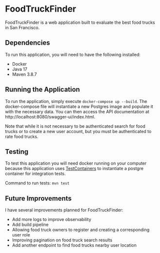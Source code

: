 # FoodTruckFinder

FoodTruckFinder is a web application built to evaluate the best food trucks in San Francisco.

## Dependencies

To run this application, you will need to have the following installed:

- Docker
- Java 17
- Maven 3.8.7

## Running the Application

To run the application, simply execute `docker-compose up --build`. The docker-compose file will instantiate a new Postgres image and populate it with the necessary data. You can then access the API documentation at http://localhost:8080/swagger-ui/index.html.

Note that while it is not necessary to be authenticated search for food trucks or to create a new user account, but you must be authenticated to rate food trucks.

## Testing

To test this application you will need docker running on your computer because this application uses [TestContainers](https://www.testcontainers.org/) to instantiate a postgre container for integration tests.

Command to run tests: `mvn test`

## Future Improvements

I have several improvements planned for FoodTruckFinder:

- Add more logs to improve observability
- Add build pipeline
- Allowing food truck owners to register and creating a corresponding user role
- Improving pagination on food truck search results
- Add another endpoint to find food trucks nearby user location
